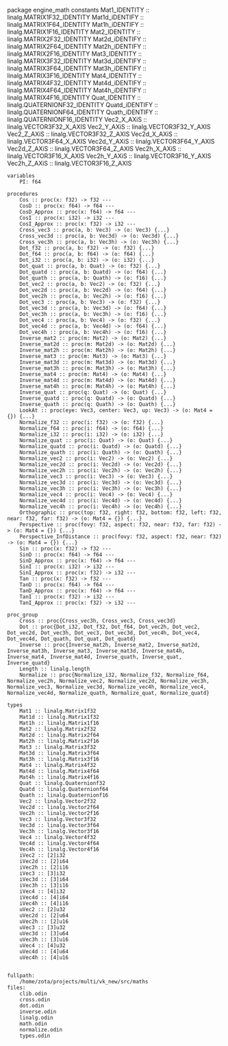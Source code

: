 package engine_math
	constants
		Mat1_IDENTITY :: linalg.MATRIX1F32_IDENTITY
		Mat1d_iDENTIFY :: linalg.MATRIX1F64_IDENTITY
		Mat1h_iDENTIFY :: linalg.MATRIX1F16_IDENTITY
		Mat2_IDENTITY :: linalg.MATRIX2F32_IDENTITY
		Mat2d_iDENTIFY :: linalg.MATRIX2F64_IDENTITY
		Mat2h_iDENTIFY :: linalg.MATRIX2F16_IDENTITY
		Mat3_IDENTITY :: linalg.MATRIX3F32_IDENTITY
		Mat3d_iDENTIFY :: linalg.MATRIX3F64_IDENTITY
		Mat3h_iDENTIFY :: linalg.MATRIX3F16_IDENTITY
		Mat4_IDENTITY :: linalg.MATRIX4F32_IDENTITY
		Mat4d_iDENTIFY :: linalg.MATRIX4F64_IDENTITY
		Mat4h_iDENTIFY :: linalg.MATRIX4F16_IDENTITY
		Quat_IDENTITY :: linalg.QUATERNIONF32_IDENTITY
		Quatd_iDENTIFY :: linalg.QUATERNIONF64_IDENTITY
		Quath_iDENTIFY :: linalg.QUATERNIONF16_IDENTITY
		Vec2_X_AXiS :: linalg.VECTOR3F32_X_AXIS
		Vec2_Y_AXiS :: linalg.VECTOR3F32_Y_AXIS
		Vec2_Z_AXiS :: linalg.VECTOR3F32_Z_AXIS
		Vec2d_X_AXiS :: linalg.VECTOR3F64_X_AXIS
		Vec2d_Y_AXiS :: linalg.VECTOR3F64_Y_AXIS
		Vec2d_Z_AXiS :: linalg.VECTOR3F64_Z_AXIS
		Vec2h_X_AXiS :: linalg.VECTOR3F16_X_AXIS
		Vec2h_Y_AXiS :: linalg.VECTOR3F16_Y_AXIS
		Vec2h_Z_AXiS :: linalg.VECTOR3F16_Z_AXIS

	variables
		PI: f64 

	procedures
		Cos :: proc(x: f32) -> f32 ---
		CosD :: proc(x: f64) -> f64 ---
		CosD_Approx :: proc(x: f64) -> f64 ---
		CosI :: proc(x: i32) -> i32 ---
		CosI_Approx :: proc(x: f32) -> i32 ---
		Cross_vec3 :: proc(a, b: Vec3) -> (o: Vec3) {...}
		Cross_vec3d :: proc(a, b: Vec3d) -> (o: Vec3d) {...}
		Cross_vec3h :: proc(a, b: Vec3h) -> (o: Vec3h) {...}
		Dot_f32 :: proc(a, b: f32) -> (o: f32) {...}
		Dot_f64 :: proc(a, b: f64) -> (o: f64) {...}
		Dot_i32 :: proc(a, b: i32) -> (o: i32) {...}
		Dot_quat :: proc(a, b: Quat) -> (o: f32) {...}
		Dot_quatd :: proc(a, b: Quatd) -> (o: f64) {...}
		Dot_quath :: proc(a, b: Quath) -> (o: f16) {...}
		Dot_vec2 :: proc(a, b: Vec2) -> (o: f32) {...}
		Dot_vec2d :: proc(a, b: Vec2d) -> (o: f64) {...}
		Dot_vec2h :: proc(a, b: Vec2h) -> (o: f16) {...}
		Dot_vec3 :: proc(a, b: Vec3) -> (o: f32) {...}
		Dot_vec3d :: proc(a, b: Vec3d) -> (o: f64) {...}
		Dot_vec3h :: proc(a, b: Vec3h) -> (o: f16) {...}
		Dot_vec4 :: proc(a, b: Vec4) -> (o: f32) {...}
		Dot_vec4d :: proc(a, b: Vec4d) -> (o: f64) {...}
		Dot_vec4h :: proc(a, b: Vec4h) -> (o: f16) {...}
		Inverse_mat2 :: proc(m: Mat2) -> (o: Mat2) {...}
		Inverse_mat2d :: proc(m: Mat2d) -> (o: Mat2d) {...}
		Inverse_mat2h :: proc(m: Mat2h) -> (o: Mat2h) {...}
		Inverse_mat3 :: proc(m: Mat3) -> (o: Mat3) {...}
		Inverse_mat3d :: proc(m: Mat3d) -> (o: Mat3d) {...}
		Inverse_mat3h :: proc(m: Mat3h) -> (o: Mat3h) {...}
		Inverse_mat4 :: proc(m: Mat4) -> (o: Mat4) {...}
		Inverse_mat4d :: proc(m: Mat4d) -> (o: Mat4d) {...}
		Inverse_mat4h :: proc(m: Mat4h) -> (o: Mat4h) {...}
		Inverse_quat :: proc(q: Quat) -> (o: Quat) {...}
		Inverse_quatd :: proc(q: Quatd) -> (o: Quatd) {...}
		Inverse_quath :: proc(q: Quath) -> (o: Quath) {...}
		LookAt :: proc(eye: Vec3, center: Vec3, up: Vec3) -> (o: Mat4 = {}) {...}
		Normalize_f32 :: proc(i: f32) -> (o: f32) {...}
		Normalize_f64 :: proc(i: f64) -> (o: f64) {...}
		Normalize_i32 :: proc(i: i32) -> (o: i32) {...}
		Normalize_quat :: proc(i: Quat) -> (o: Quat) {...}
		Normalize_quatd :: proc(i: Quatd) -> (o: Quatd) {...}
		Normalize_quath :: proc(i: Quath) -> (o: Quath) {...}
		Normalize_vec2 :: proc(i: Vec2) -> (o: Vec2) {...}
		Normalize_vec2d :: proc(i: Vec2d) -> (o: Vec2d) {...}
		Normalize_vec2h :: proc(i: Vec2h) -> (o: Vec2h) {...}
		Normalize_vec3 :: proc(i: Vec3) -> (o: Vec3) {...}
		Normalize_vec3d :: proc(i: Vec3d) -> (o: Vec3d) {...}
		Normalize_vec3h :: proc(i: Vec3h) -> (o: Vec3h) {...}
		Normalize_vec4 :: proc(i: Vec4) -> (o: Vec4) {...}
		Normalize_vec4d :: proc(i: Vec4d) -> (o: Vec4d) {...}
		Normalize_vec4h :: proc(i: Vec4h) -> (o: Vec4h) {...}
		Orthographic :: proc(top: f32, right: f32, bottom: f32, left: f32, near: f32, far: f32) -> (o: Mat4 = {}) {...}
		Perspective :: proc(fovy: f32, aspect: f32, near: f32, far: f32) -> (o: Mat4 = {}) {...}
		Perspective_InfDistance :: proc(fovy: f32, aspect: f32, near: f32) -> (o: Mat4 = {}) {...}
		Sin :: proc(x: f32) -> f32 ---
		SinD :: proc(x: f64) -> f64 ---
		SinD_Approx :: proc(x: f64) -> f64 ---
		SinI :: proc(x: i32) -> i32 ---
		SinI_Approx :: proc(x: f32) -> i32 ---
		Tan :: proc(x: f32) -> f32 ---
		TanD :: proc(x: f64) -> f64 ---
		TanD_Approx :: proc(x: f64) -> f64 ---
		TanI :: proc(x: f32) -> i32 ---
		TanI_Approx :: proc(x: f32) -> i32 ---

	proc_group
		Cross :: proc{Cross_vec3h, Cross_vec3, Cross_vec3d}
		Dot :: proc{Dot_i32, Dot_f32, Dot_f64, Dot_vec2h, Dot_vec2, Dot_vec2d, Dot_vec3h, Dot_vec3, Dot_vec3d, Dot_vec4h, Dot_vec4, Dot_vec4d, Dot_quath, Dot_quat, Dot_quatd}
		Inverse :: proc{Inverse_mat2h, Inverse_mat2, Inverse_mat2d, Inverse_mat3h, Inverse_mat3, Inverse_mat3d, Inverse_mat4h, Inverse_mat4, Inverse_mat4d, Inverse_quath, Inverse_quat, Inverse_quatd}
		Length :: linalg.length
		Normalize :: proc{Normalize_i32, Normalize_f32, Normalize_f64, Normalize_vec2h, Normalize_vec2, Normalize_vec2d, Normalize_vec3h, Normalize_vec3, Normalize_vec3d, Normalize_vec4h, Normalize_vec4, Normalize_vec4d, Normalize_quath, Normalize_quat, Normalize_quatd}

	types
		Mat1 :: linalg.Matrix1f32
		Mat1d :: linalg.Matrix1f32
		Mat1h :: linalg.Matrix1f16
		Mat2 :: linalg.Matrix2f32
		Mat2d :: linalg.Matrix2f64
		Mat2h :: linalg.Matrix2f16
		Mat3 :: linalg.Matrix3f32
		Mat3d :: linalg.Matrix3f64
		Mat3h :: linalg.Matrix3f16
		Mat4 :: linalg.Matrix4f32
		Mat4d :: linalg.Matrix4f64
		Mat4h :: linalg.Matrix4f16
		Quat :: linalg.Quaternionf32
		Quatd :: linalg.Quaternionf64
		Quath :: linalg.Quaternionf16
		Vec2 :: linalg.Vector2f32
		Vec2d :: linalg.Vector2f64
		Vec2h :: linalg.Vector2f16
		Vec3 :: linalg.Vector3f32
		Vec3d :: linalg.Vector3f64
		Vec3h :: linalg.Vector3f16
		Vec4 :: linalg.Vector4f32
		Vec4d :: linalg.Vector4f64
		Vec4h :: linalg.Vector4f16
		iVec2 :: [2]i32
		iVec2d :: [2]i64
		iVec2h :: [2]i16
		iVec3 :: [3]i32
		iVec3d :: [3]i64
		iVec3h :: [3]i16
		iVec4 :: [4]i32
		iVec4d :: [4]i64
		iVec4h :: [4]i16
		uVec2 :: [2]u32
		uVec2d :: [2]u64
		uVec2h :: [2]u16
		uVec3 :: [3]u32
		uVec3d :: [3]u64
		uVec3h :: [3]u16
		uVec4 :: [4]u32
		uVec4d :: [4]u64
		uVec4h :: [4]u16


	fullpath:
		/home/zota/projects/multi/vk_new/src/maths
	files:
		clib.odin
		cross.odin
		dot.odin
		inverse.odin
		linalg.odin
		math.odin
		normalize.odin
		types.odin
